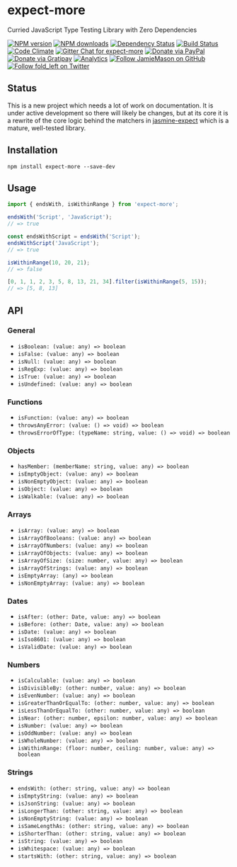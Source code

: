 # expect-more

Curried JavaScript Type Testing Library with Zero Dependencies

[![NPM version](http://img.shields.io/npm/v/expect-more.svg?style=flat-square)](https://www.npmjs.com/package/expect-more)
[![NPM downloads](http://img.shields.io/npm/dm/expect-more.svg?style=flat-square)](https://www.npmjs.com/package/expect-more)
[![Dependency Status](http://img.shields.io/david/JamieMason/expect-more.svg?style=flat-square)](https://david-dm.org/JamieMason/expect-more)
[![Build Status](http://img.shields.io/travis/JamieMason/expect-more/master.svg?style=flat-square)](https://travis-ci.org/JamieMason/expect-more)
[![Code Climate](https://img.shields.io/codeclimate/github/JamieMason/expect-more.svg?style=flat-square)](https://codeclimate.com/github/JamieMason/expect-more)
[![Gitter Chat for expect-more](https://badges.gitter.im/Join%20Chat.svg)](https://gitter.im/JamieMason/expect-more)
[![Donate via PayPal](https://img.shields.io/badge/donate-paypal-blue.svg)](https://www.paypal.me/foldleft)
[![Donate via Gratipay](https://img.shields.io/gratipay/user/JamieMason.svg)](https://gratipay.com/~JamieMason/)
[![Analytics](https://ga-beacon.appspot.com/UA-45466560-5/expect-more?flat&useReferer)](https://github.com/igrigorik/ga-beacon)
[![Follow JamieMason on GitHub](https://img.shields.io/github/followers/JamieMason.svg?style=social&label=Follow)](https://github.com/JamieMason)
[![Follow fold_left on Twitter](https://img.shields.io/twitter/follow/fold_left.svg?style=social&label=Follow)](https://twitter.com/fold_left)

## Status

This is a new project which needs a lot of work on documentation. It is under active development so there will likely be
changes, but at its core it is a rewrite of the core logic behind the matchers in
[jasmine-expect](https://github.com/JamieMason/Jasmine-Matchers#readme) which is a mature, well-tested library.

## Installation

```
npm install expect-more --save-dev
```

## Usage

```js
import { endsWith, isWithinRange } from 'expect-more';

endsWith('Script', 'JavaScript');
// => true

const endsWithScript = endsWith('Script');
endsWithScript('JavaScript');
// => true

isWithinRange(10, 20, 21);
// => false

[0, 1, 1, 2, 3, 5, 8, 13, 21, 34].filter(isWithinRange(5, 15));
// => [5, 8, 13]
```

## API

### General

- `isBoolean: (value: any) => boolean`
- `isFalse: (value: any) => boolean`
- `isNull: (value: any) => boolean`
- `isRegExp: (value: any) => boolean`
- `isTrue: (value: any) => boolean`
- `isUndefined: (value: any) => boolean`

### Functions

- `isFunction: (value: any) => boolean`
- `throwsAnyError: (value: () => void) => boolean`
- `throwsErrorOfType: (typeName: string, value: () => void) => boolean`

### Objects

- `hasMember: (memberName: string, value: any) => boolean`
- `isEmptyObject: (value: any) => boolean`
- `isNonEmptyObject: (value: any) => boolean`
- `isObject: (value: any) => boolean`
- `isWalkable: (value: any) => boolean`

### Arrays

- `isArray: (value: any) => boolean`
- `isArrayOfBooleans: (value: any) => boolean`
- `isArrayOfNumbers: (value: any) => boolean`
- `isArrayOfObjects: (value: any) => boolean`
- `isArrayOfSize: (size: number, value: any) => boolean`
- `isArrayOfStrings: (value: any) => boolean`
- `isEmptyArray: (any) => boolean`
- `isNonEmptyArray: (value: any) => boolean`

### Dates

- `isAfter: (other: Date, value: any) => boolean`
- `isBefore: (other: Date, value: any) => boolean`
- `isDate: (value: any) => boolean`
- `isIso8601: (value: any) => boolean`
- `isValidDate: (value: any) => boolean`

### Numbers

- `isCalculable: (value: any) => boolean`
- `isDivisibleBy: (other: number, value: any) => boolean`
- `isEvenNumber: (value: any) => boolean`
- `isGreaterThanOrEqualTo: (other: number, value: any) => boolean`
- `isLessThanOrEqualTo: (other: number, value: any) => boolean`
- `isNear: (other: number, epsilon: number, value: any) => boolean`
- `isNumber: (value: any) => boolean`
- `isOddNumber: (value: any) => boolean`
- `isWholeNumber: (value: any) => boolean`
- `isWithinRange: (floor: number, ceiling: number, value: any) => boolean`

### Strings

- `endsWith: (other: string, value: any) => boolean`
- `isEmptyString: (value: any) => boolean`
- `isJsonString: (value: any) => boolean`
- `isLongerThan: (other: string, value: any) => boolean`
- `isNonEmptyString: (value: any) => boolean`
- `isSameLengthAs: (other: string, value: any) => boolean`
- `isShorterThan: (other: string, value: any) => boolean`
- `isString: (value: any) => boolean`
- `isWhitespace: (value: any) => boolean`
- `startsWith: (other: string, value: any) => boolean`
